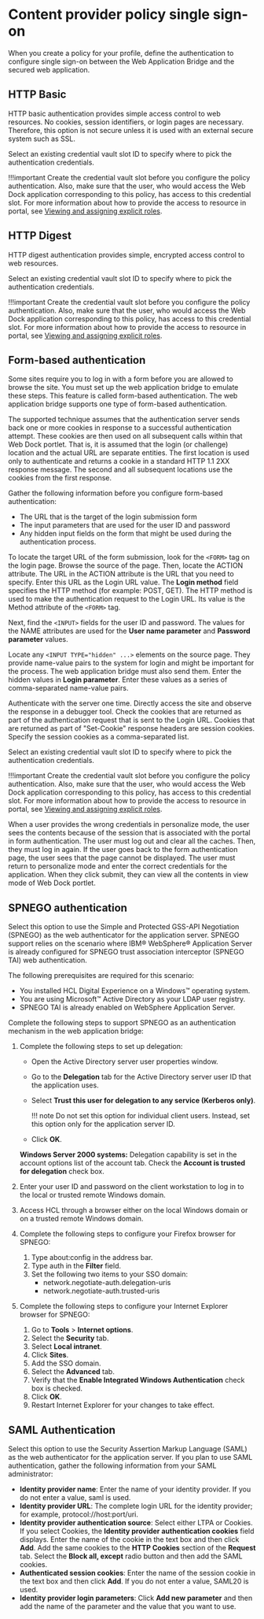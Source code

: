 # Content provider policy single sign-on




When you create a policy for your profile, define the authentication to configure single sign-on between the Web Application Bridge and the secured web application.

## HTTP Basic

HTTP basic authentication provides simple access control to web resources. No cookies, session identifiers, or login pages are necessary. Therefore, this option is not secure unless it is used with an external secure system such as SSL.

Select an existing credential vault slot ID to specify where to pick the authentication credentials.

!!!important
    Create the credential vault slot before you configure the policy authentication. Also, make sure that the user, who would access the Web Dock application corresponding to this policy, has access to this credential slot. For more information about how to provide the access to resource in portal, see [Viewing and assigning explicit roles](../../../../deployment/manage/security/people/authorization/controlling_access/working_with_resource_permission/h_rperm_assign_roles.md).

## HTTP Digest

HTTP digest authentication provides simple, encrypted access control to web resources.

Select an existing credential vault slot ID to specify where to pick the authentication credentials.

!!!important
    Create the credential vault slot before you configure the policy authentication. Also, make sure that the user, who would access the Web Dock application corresponding to this policy, has access to this credential slot. For more information about how to provide the access to resource in portal, see [Viewing and assigning explicit roles](../../../../deployment/manage/security/people/authorization/controlling_access/working_with_resource_permission/h_rperm_assign_roles.md).

## Form-based authentication

Some sites require you to log in with a form before you are allowed to browse the site. You must set up the web application bridge to emulate these steps. This feature is called form-based authentication. The web application bridge supports one type of form-based authentication.

The supported technique assumes that the authentication server sends back one or more cookies in response to a successful authentication attempt. These cookies are then used on all subsequent calls within that Web Dock portlet. That is, it is assumed that the login (or challenge) location and the actual URL are separate entities. The first location is used only to authenticate and returns a cookie in a standard HTTP 1.1 2XX response message. The second and all subsequent locations use the cookies from the first response.

Gather the following information before you configure form-based authentication:

-   The URL that is the target of the login submission form
-   The input parameters that are used for the user ID and password
-   Any hidden input fields on the form that might be used during the authentication process.

To locate the target URL of the form submission, look for the `<FORM>` tag on the login page. Browse the source of the page. Then, locate the ACTION attribute. The URL in the ACTION attribute is the URL that you need to specify. Enter this URL as the Login URL value. The **Login method** field specifies the HTTP method \(for example: POST, GET\). The HTTP method is used to make the authentication request to the Login URL. Its value is the Method attribute of the `<FORM>` tag.

Next, find the `<INPUT>` fields for the user ID and password. The values for the NAME attributes are used for the **User name parameter** and **Password parameter** values.

Locate any `<INPUT TYPE="hidden" ...>` elements on the source page. They provide name-value pairs to the system for login and might be important for the process. The web application bridge must also send them. Enter the hidden values in **Login parameter**. Enter these values as a series of comma-separated name-value pairs.

Authenticate with the server one time. Directly access the site and observe the response in a debugger tool. Check the cookies that are returned as part of the authentication request that is sent to the Login URL. Cookies that are returned as part of "Set-Cookie" response headers are session cookies. Specify the session cookies as a comma-separated list.

Select an existing credential vault slot ID to specify where to pick the authentication credentials.

!!!important
    Create the credential vault slot before you configure the policy authentication. Also, make sure that the user, who would access the Web Dock application corresponding to this policy, has access to this credential slot. For more information about how to provide the access to resource in portal, see [Viewing and assigning explicit roles](../../../../deployment/manage/security/people/authorization/controlling_access/working_with_resource_permission/h_rperm_assign_roles.md).

When a user provides the wrong credentials in personalize mode, the user sees the contents because of the session that is associated with the portal in form authentication. The user must log out and clear all the caches. Then, they must log in again. If the user goes back to the form authentication page, the user sees that the page cannot be displayed. The user must return to personalize mode and enter the correct credentials for the application. When they click submit, they can view all the contents in view mode of Web Dock portlet.

## SPNEGO authentication

Select this option to use the Simple and Protected GSS-API Negotiation (SPNEGO) as the web authenticator for the application server. SPNEGO support relies on the scenario where IBM® WebSphere® Application Server is already configured for SPNEGO trust association interceptor (SPNEGO TAI) web authentication.

The following prerequisites are required for this scenario:

-   You installed HCL Digital Experience on a Windows™ operating system.
-   You are using Microsoft™ Active Directory as your LDAP user registry.
-   SPNEGO TAI is already enabled on WebSphere Application Server.

Complete the following steps to support SPNEGO as an authentication mechanism in the web application bridge:

1.  Complete the following steps to set up delegation:

    -   Open the Active Directory server user properties window.
    -   Go to the **Delegation** tab for the Active Directory server user ID that the application uses.
    -   Select **Trust this user for delegation to any service \(Kerberos only\)**.

        !!! note
            Do not set this option for individual client users. Instead, set this option only for the application server ID.

    -   Click **OK**.

    **Windows Server 2000 systems:** Delegation capability is set in the account options list of the account tab. Check the **Account is trusted for delegation** check box.

2.  Enter your user ID and password on the client workstation to log in to the local or trusted remote Windows domain.
3.  Access HCL through a browser either on the local Windows domain or on a trusted remote Windows domain.
4.  Complete the following steps to configure your Firefox browser for SPNEGO:

    1.  Type about:config in the address bar.
    2.  Type auth in the **Filter** field.
    3.  Set the following two items to your SSO domain:
        -   network.negotiate-auth.delegation-uris
        -   network.negotiate-auth.trusted-uris
        
5.  Complete the following steps to configure your Internet Explorer browser for SPNEGO:
    1.  Go to **Tools** \> **Internet options**.
    2.  Select the **Security** tab.
    3.  Select **Local intranet**.
    4.  Click **Sites**.
    5.  Add the SSO domain.
    6.  Select the **Advanced** tab.
    7.  Verify that the **Enable Integrated Windows Authentication** check box is checked.
    8.  Click **OK**.
    9.  Restart Internet Explorer for your changes to take effect.

## SAML Authentication

Select this option to use the Security Assertion Markup Language \(SAML\) as the web authenticator for the application server. If you plan to use SAML authentication, gather the following information from your SAML administrator:

-   **Identity provider name**: Enter the name of your identity provider. If you do not enter a value, saml is used.
-   **Identity provider URL**: The complete login URL for the identity provider; for example, protocol://host:port/uri.
-   **Identity provider authentication source**: Select either LTPA or Cookies. If you select Cookies, the **Identity provider authentication cookies** field displays. Enter the name of the cookie in the text box and then click **Add**. Add the same cookies to the **HTTP Cookies** section of the **Request** tab. Select the **Block all, except** radio button and then add the SAML cookies.
-   **Authenticated session cookies**: Enter the name of the session cookie in the text box and then click **Add**. If you do not enter a value, SAML20 is used.
-   **Identity provider login parameters**: Click **Add new parameter** and then add the name of the parameter and the value that you want to use.


